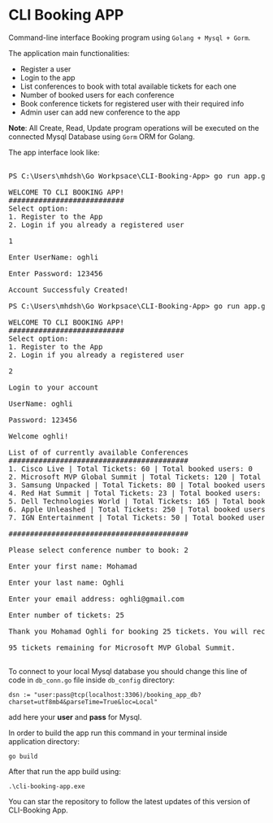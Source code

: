 # CLI Booking APP
Command-line interface Booking program using `Golang + Mysql + Gorm`.

The application main functionalities:
* Register a user 
* Login to the app
* List conferences to book with total available tickets for each one
* Number of booked users for each conference
* Book conference tickets for registered user with their required info 
* Admin user can add new conference to the app

**Note**: All Create, Read, Update program operations will be executed on the connected Mysql Database using `Gorm` ORM for Golang.

The app interface look like:

<pre>

PS C:\Users\mhdsh\Go Workpsace\CLI-Booking-App> go run app.go        

WELCOME TO CLI BOOKING APP!
###########################
Select option:
1. Register to the App
2. Login if you already a registered user

1

Enter UserName: oghli

Enter Password: 123456

Account Successfuly Created!

PS C:\Users\mhdsh\Go Workpsace\CLI-Booking-App> go run app.go

WELCOME TO CLI BOOKING APP!
###########################
Select option:
1. Register to the App
2. Login if you already a registered user

2

Login to your account

UserName: oghli

Password: 123456 

Welcome oghli!

List of of currently available Conferences
##########################################
1. Cisco Live | Total Tickets: 60 | Total booked users: 0
2. Microsoft MVP Global Summit | Total Tickets: 120 | Total booked users: 2
3. Samsung Unpacked | Total Tickets: 80 | Total booked users: 1
4. Red Hat Summit | Total Tickets: 23 | Total booked users: 1
5. Dell Technologies World | Total Tickets: 165 | Total booked users: 0    
6. Apple Unleashed | Total Tickets: 250 | Total booked users: 0
7. IGN Entertainment | Total Tickets: 50 | Total booked users: 0

##########################################

Please select conference number to book: 2

Enter your first name: Mohamad

Enter your last name: Oghli

Enter your email address: oghli@gmail.com

Enter number of tickets: 25

Thank you Mohamad Oghli for booking 25 tickets. You will recive confirmation email at oghli@gmail.com.

95 tickets remaining for Microsoft MVP Global Summit.

</pre>

To connect to your local Mysql database you should change this line of code in `db_conn.go` file inside `db_config` directory:

`dsn := "user:pass@tcp(localhost:3306)/booking_app_db?charset=utf8mb4&parseTime=True&loc=Local"`

add here your **user** and **pass** for Mysql.

In order to build the app run this command in your terminal inside application directory:

`go build`

After that run the app build using:

`.\cli-booking-app.exe`

You can star the repository to follow the latest updates of this version of CLI-Booking App.